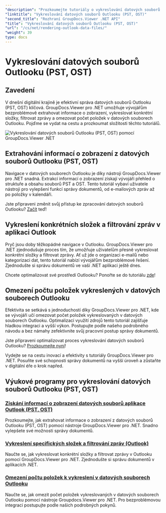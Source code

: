 ```yaml
---
"description": "Prozkoumejte tutoriály o vykreslování datových souborů Outlooku (PST, OST) pomocí GroupDocs.Viewer pro .NET. Objevte efektivní techniky správy dokumentů bez námahy."
"linktitle": "Vykreslování datových souborů Outlooku (PST, OST)"
"second_title": "Rozhraní GroupDocs.Viewer .NET API"
"title": "Vykreslování datových souborů Outlooku (PST, OST)"
"url": "/cs/net/rendering-outlook-data-files/"
"weight": 39
type: docs
---
```

# Vykreslování datových souborů Outlooku (PST, OST)

## Zavedení

V dnešní digitální krajině je efektivní správa datových souborů Outlooku (PST, OST) klíčová. GroupDocs.Viewer pro .NET umožňuje vývojářům bezproblémově extrahovat informace o zobrazení, vykreslovat konkrétní složky, filtrovat zprávy a omezovat počet položek v datových souborech Outlooku. Pojďme se vydat na cestu a prozkoumat složitosti těchto tutoriálů.

![Vykreslování datových souborů Outlooku (PST, OST) pomocí GroupDocs.Viewer .NET](/viewer/rendering-outlook-data-files/image.png)

## Extrahování informací o zobrazení z datových souborů Outlooku (PST, OST)
Navigace v datových souborech Outlooku je díky nástroji GroupDocs.Viewer pro .NET snadná. Extrakcí informací o zobrazení získají vývojáři přehled o struktuře a obsahu souborů PST a OST. Tento tutoriál vybaví uživatele nástroji pro vylepšení funkcí správy dokumentů, od e-mailových zpráv až po položky v kalendáři. 

Jste připraveni změnit svůj přístup ke zpracování datových souborů Outlooku? [Začít](./get-view-info-outlook-data-file/) teď!

## Vykreslení konkrétních složek a filtrování zpráv v aplikaci Outlook
Pryč jsou doby těžkopádné navigace v Outlooku. GroupDocs.Viewer pro .NET zjednodušuje proces tím, že umožňuje uživatelům přesně vykreslovat konkrétní složky a filtrovat zprávy. Ať už jde o organizaci e-mailů nebo kategorizaci dat, tento tutoriál nabízí vývojářům bezproblémové řešení. Zjednodušte si správu dokumentů ve vaší .NET aplikaci ještě dnes.

Chcete optimalizovat své prostředí Outlooku? Ponořte se do tutoriálu [zde](./render-specific-folders-and-filter-messages-outlook/)!

## Omezení počtu položek vykreslených v datových souborech Outlooku
Efektivita se setkává s jednoduchostí díky GroupDocs.Viewer pro .NET, kde se vývojáři učí omezovat počet položek vykreslovaných v datových souborech Outlooku. Optimalizací využití zdrojů tento tutoriál zajišťuje hladkou integraci a vyšší výkon. Postupujte podle našeho podrobného návodu a bez námahy zefektivnite svůj pracovní postup správy dokumentů.

Jste připraveni optimalizovat proces vykreslování datových souborů Outlooku? [Prozkoumejte nyní](./limit-items-to-render-outlook-data-files/)!

Vydejte se na cestu inovací a efektivity s tutoriály GroupDocs.Viewer pro .NET. Posuňte své schopnosti správy dokumentů na vyšší úroveň a zůstaňte v digitální éře o krok napřed.
## Výukové programy pro vykreslování datových souborů Outlooku (PST, OST)
### [Získání informací o zobrazení datových souborů aplikace Outlook (PST, OST)](./get-view-info-outlook-data-file/)
Prozkoumejte, jak extrahovat informace o zobrazení z datových souborů Outlooku (PST, OST) pomocí nástroje GroupDocs.Viewer pro .NET. Snadno vylepšete své možnosti správy dokumentů.
### [Vykreslení specifických složek a filtrování zpráv (Outlook)](./render-specific-folders-and-filter-messages-outlook/)
Naučte se, jak vykreslovat konkrétní složky a filtrovat zprávy v Outlooku pomocí GroupDocs.Viewer pro .NET. Zjednodušte si správu dokumentů v aplikacích .NET.
### [Omezení počtu položek k vykreslení v datových souborech Outlooku](./limit-items-to-render-outlook-data-files/)
Naučte se, jak omezit počet položek vykreslovaných v datových souborech Outlooku pomocí nástroje Groupdocs.Viewer pro .NET. Pro bezproblémovou integraci postupujte podle našich podrobných pokynů.
